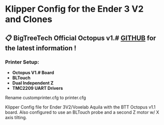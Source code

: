 # **Klipper Config for the Ender 3 V2 and Clones**

## **📋 BigTreeTech Official Octopus v1.# [GITHUB](https://github.com/bigtreetech/BIGTREETECH-OCTOPUS-V1.0) for the latest information !**

### **Printer Setup:**

- **Octopus V1.# Board**
- **BLTouch**
- **Dual Independent Z**
- **TMC2209 UART Drivers**

Rename customprinter.cfg to printer.cfg

Klipper Config file for Ender 3V2/Voxelab Aquila with the BTT Octopus v1.1 board.  Also configured to use an BLTouch probe and a second Z motor w/ X axis tilting.
